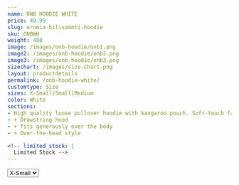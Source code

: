 ```yaml
---
name: ONB HOODIE WHITE
price: 49.99
slug: oromia-bilisoomti-hoodie
sku: ONBWH
weight: 480
image: /images/onb-hoodie/onb1.png
image2: /images/onb-hoodie/onb2.png
image3: /images/onb-hoodie/onb3.png
sizechart: /images/size-chart.png
layout: productdetails
permalink: /onb-hoodie-white/
customtype: Size
sizes: X-Small|Small|Medium
color: White
sections: 
- High quality loose pullover hoodie with kangaroo pouch. Soft-touch fabric.
- + Drawstring hood
- + fits generously over the body
- + Over-the-head style

<!-- limited_stock: |
  Limited Stock -->
---
```



<select id="my-size">
	  <option>X-Small</option>
	  <option>Small</option>
	  <option>Medium</option>
	  <option disabled>Large</option>
	  <option disabled>X-Large</option>
</select>

<!-- Lorem ipsum dolor sit amet, consectetur adipiscing elit. Duis ullamcorper ante non vehicula eleifend.
Phasellus ut feugiat tellus, vitae malesuada mi. Sed placerat ultrices enim, id fermentum ante tincidunt nec.
Nulla ut mi bibendum, sodales ex ut, tempor odio. Mauris finibus elit eget ornare efficitur. Fusce a mauris vitae lorem. -->
